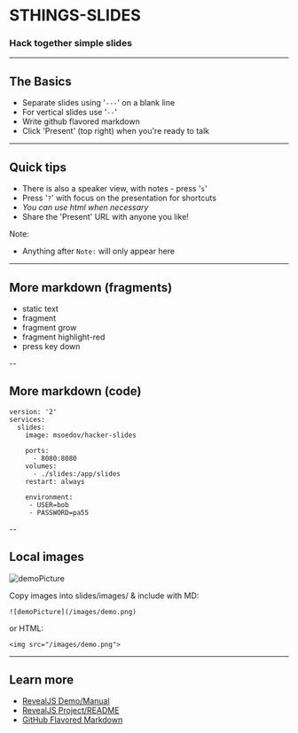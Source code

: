 # STHINGS-SLIDES

### Hack together simple slides

<!-- .slide: data-transition="zoom" -->

---

## The Basics

- Separate slides using '`---`' on a blank line
- For vertical slides use '`--`'  
- Write github flavored markdown
- Click 'Present' (top right) when you're ready to talk

---

## Quick tips

- There is also a speaker view, with notes - press '`s`'
- Press '`?`' with focus on the presentation for shortcuts
- <em>You can use html when necessary</em>
- Share the 'Present' URL with anyone you like!

Note:
- Anything after `Note:` will only appear here

---

## More markdown (fragments)

* static text
* fragment <!-- .element: class="fragment" -->
* fragment grow <!-- .element: class="fragment grow" -->
* fragment highlight-red <!-- .element: class="fragment highlight-red" -->
* press key down <!-- .element: class="fragment fade-up" -->

--

## More markdown (code)

```
version: '2'
services:
  slides:
    image: msoedov/hacker-slides

    ports:
      - 8080:8080
    volumes:
      - ./slides:/app/slides
    restart: always

    environment:
     - USER=bob
     - PASSWORD=pa55

```

--

## Local images

![demoPicture](/images/demo.png)

Copy images into slides/images/ & include with MD:

```
![demoPicture](/images/demo.png)

```
or HTML:

```
<img src="/images/demo.png">

```


---

## Learn more

- [RevealJS Demo/Manual](http://lab.hakim.se/reveal-js)
- [RevealJS Project/README](https://github.com/hakimel/reveal.js)
- [GitHub Flavored Markdown](https://help.github.com/articles/github-flavored-markdown)

